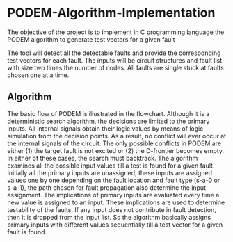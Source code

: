 # PODEM-Algorithm-Implementation
The objective of the project is to implement in C programming language the PODEM algorithm to generate test vectors for a given fault

The tool will detect all the detectable faults and provide the corresponding test vectors for each fault. The inputs will be circuit structures and fault list with size two times the number of nodes. All faults are single stuck at faults chosen one at a time.


## Algorithm

The basic flow of PODEM is illustrated in the flowchart. Although it is a deterministic search algorithm, the decisions are limited to the primary inputs. All internal signals obtain their logic values by means of logic simulation from the decision points. As a result, no conflict will ever occur at the internal signals of the circuit. The only possible conflicts in PODEM are either (1) the target fault is not excited or (2) the D-frontier becomes empty. In either of these cases, the search must backtrack. The algorithm examines all the possible input values till a test is found for a given fault. Initially all the primary inputs are unassigned, these inputs are assigned values one by one depending on the fault location and fault type (s-a-0 or s-a-1), the path chosen for fault propagation also determine the input assignment. The implications of primary inputs are evaluated every time a new value is assigned to an input. These implications are used to determine testability of the faults. If any input does not contribute in fault detection, then it is dropped from the input list. So the algorithm basically assigns primary inputs with different values sequentially till a test vector for a given fault is found.



